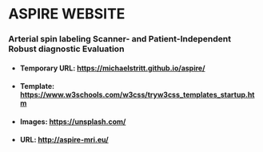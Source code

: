 # ASPIRE WEBSITE

### Arterial spin labeling Scanner- and Patient-Independent Robust diagnostic Evaluation

* #### Temporary URL: https://michaelstritt.github.io/aspire/
* #### Template: https://www.w3schools.com/w3css/tryw3css_templates_startup.htm
* #### Images: https://unsplash.com/
* #### URL: http://aspire-mri.eu/
